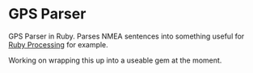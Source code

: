 # GPS Parser

GPS Parser in Ruby. Parses NMEA sentences into something useful for [Ruby Processing](https://github.com/jashkenas/ruby-processing) for example.

Working on wrapping this up into a useable gem at the moment.
